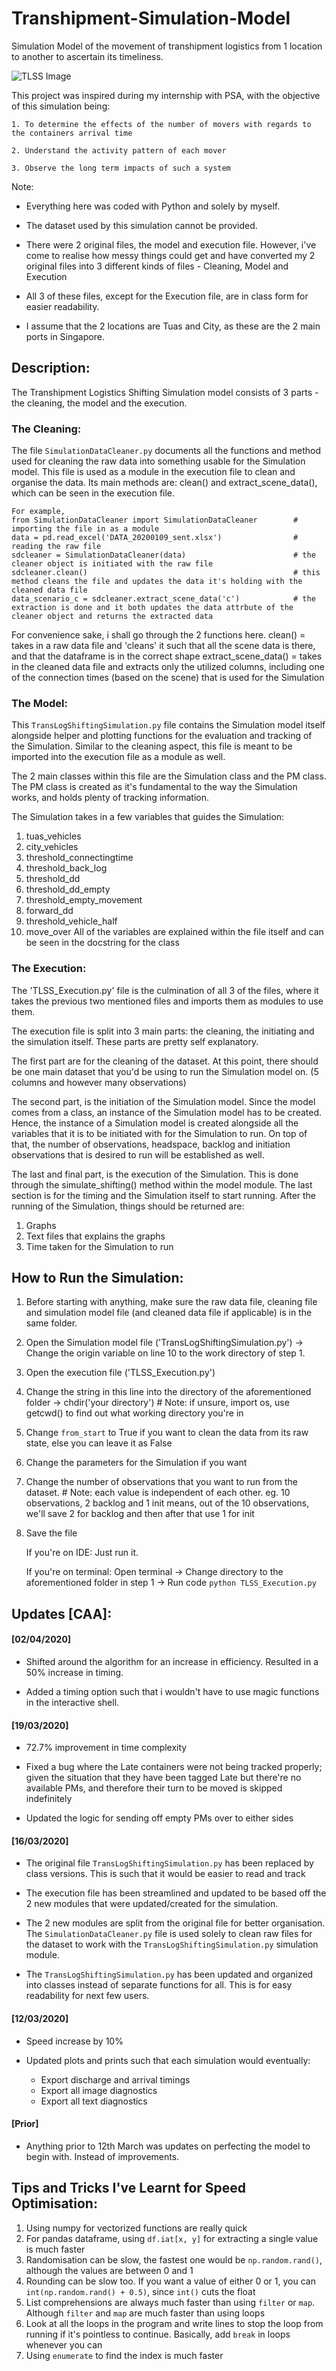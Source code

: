 # Transhipment-Simulation-Model
Simulation Model of the movement of transhipment logistics from 1 location to another to ascertain its timeliness.

![TLSS Image](https://github.com/jaotheboss/Transhipment-Logistics-Simulation-Model/blob/master/Transhipment%20Image.jpg)

This project was inspired during my internship with PSA, with the objective of this simulation being:
    
    1. To determine the effects of the number of movers with regards to the containers arrival time
    
    2. Understand the activity pattern of each mover
    
    3. Observe the long term impacts of such a system
    
Note:

- Everything here was coded with Python and solely by myself. 

- The dataset used by this simulation cannot be provided.

- There were 2 original files, the model and execution file. However, i've come to realise how messy things could get and have converted my 2 original files into 3 different kinds of files - Cleaning, Model and Execution

- All 3 of these files, except for the Execution file, are in class form for easier readability. 

- I assume that the 2 locations are Tuas and City, as these are the 2 main ports in Singapore. 

## Description:
The Transhipment Logistics Shifting Simulation model consists of 3 parts - the cleaning, the model and the execution.

### The Cleaning:
The file `SimulationDataCleaner.py` documents all the functions and method used for cleaning the raw data into something    usable for the Simulation model. This file is used as a module in the execution file to clean and organise the data. Its    main methods are: clean() and extract_scene_data(), which can be seen in the execution file.

```
For example,
from SimulationDataCleaner import SimulationDataCleaner        # importing the file in as a module
data = pd.read_excel('DATA_20200109_sent.xlsx')                # reading the raw file
sdcleaner = SimulationDataCleaner(data)                        # the cleaner object is initiated with the raw file
sdcleaner.clean()                                              # this method cleans the file and updates the data it's holding with the cleaned data file
data_scenario_c = sdcleaner.extract_scene_data('c')            # the extraction is done and it both updates the data attrbute of the cleaner object and returns the extracted data
```

For convenience sake, i shall go through the 2 functions here.
clean() = takes in a raw data file and 'cleans' it such that all the scene data is there, and that the dataframe is in the correct shape
extract_scene_data() = takes in the cleaned data file and extracts only the utilized columns, including one of the connection times (based on the scene) that is used for the Simulation

### The Model:
This `TransLogShiftingSimulation.py` file contains the Simulation model itself alongside helper and plotting functions for the evaluation and tracking of the Simulation. 
Similar to the cleaning aspect, this file is meant to be imported into the execution file as a module as well. 

The 2 main classes within this file are the Simulation class and the PM class. The PM class is created as it's fundamental to the way the Simulation works, and holds plenty of tracking information.

The Simulation takes in a few variables that guides the Simulation:
1. tuas_vehicles
2. city_vehicles 
3. threshold_connectingtime 
4. threshold_back_log 
5. threshold_dd 
6. threshold_dd_empty 
7. threshold_empty_movement 
8. forward_dd
9. threshold_vehicle_half 
10. move_over 
All of the variables are explained within the file itself and can be seen in the docstring for the class

### The Execution:
The 'TLSS_Execution.py' file is the culmination of all 3 of the files, where it takes the previous two mentioned files and imports them as modules to use them. 

The execution file is split into 3 main parts: the cleaning, the initiating and the simulation itself. 
These parts are pretty self explanatory. 

The first part are for the cleaning of the dataset. 
At this point, there should be one main dataset that you'd be using to run the Simulation model on. (5 columns and however many observations)

The second part, is the initiation of the Simulation model. Since the model comes from a class, an instance of the Simulation model has to be created.
Hence, the instance of a Simulation model is created alongside all the variables that it is to be initiated with for the Simulation to run. 
On top of that, the number of observations, headspace, backlog and initiation observations that is desired to run will be established as well.

The last and final part, is the execution of the Simulation.
This is done through the simulate_shifting() method within the model module. 
The last section is for the timing and the Simulation itself to start running. 
After the running of the Simulation, things should be returned are:

1. Graphs
2. Text files that explains the graphs
3. Time taken for the Simulation to run

## How to Run the Simulation:
1. Before starting with anything, make sure the raw data file, cleaning file and simulation model file (and cleaned data file if applicable) is in the same folder.

2. Open the Simulation model file ('TransLogShiftingSimulation.py') -> Change the origin variable on line 10 to the work directory of step 1.

3. Open the execution file ('TLSS_Execution.py')

4. Change the string in this line into the directory of the aforementioned folder -> chdir('your directory') # Note: if unsure, import os, use getcwd() to find out what working directory you're in

5. Change `from_start` to True if you want to clean the data from its raw state, else you can leave it as False

6. Change the parameters for the Simulation if you want

7. Change the number of observations that you want to run from the dataset. # Note: each value is independent of each other. eg. 10 observations, 2 backlog and 1 init means, out of the 10 observations, we'll save 2 for backlog and then after that use 1 for init

8. Save the file 
    
    If you're on IDE: 
    Just run it.

    If you're on terminal: 
    Open terminal ->
    Change directory to the aforementioned folder in step 1 ->
    Run code `python TLSS_Execution.py`

## Updates [CAA]:

#### [02/04/2020]
- Shifted around the algorithm for an increase in efficiency. Resulted in a 50% increase in timing.

- Added a timing option such that i wouldn't have to use magic functions in the interactive shell. 

#### [19/03/2020]
- 72.7% improvement in time complexity

- Fixed a bug where the Late containers were not being tracked properly; given the situation that they have been tagged Late but there're no available PMs, and therefore their turn to be moved is skipped indefinitely

- Updated the logic for sending off empty PMs over to either sides

#### [16/03/2020]
- The original file `TransLogShiftingSimulation.py` has been replaced by class versions. This is such that it would be easier to read and track

- The execution file has been streamlined and updated to be based off the 2 new modules that were updated/created for the simulation.

- The 2 new modules are split from the original file for better organisation. The `SimulationDataCleaner.py` file is used solely to clean raw files for the dataset to work with the `TransLogShiftingSimulation.py` simulation module.

- The `TransLogShiftingSimulation.py` has been updated and organized into classes instead of separate functions for all. This is for easy readability for next few users. 

#### [12/03/2020]
- Speed increase by 10%

- Updated plots and prints such that each simulation would eventually:
    - Export discharge and arrival timings
    - Export all image diagnostics
    - Export all text diagnostics
    
#### [Prior]
- Anything prior to 12th March was updates on perfecting the model to begin with. Instead of improvements.

## Tips and Tricks I've Learnt for Speed Optimisation:
1. Using numpy for vectorized functions are really quick
2. For pandas dataframe, using `df.iat[x, y]` for extracting a single value is much faster
3. Randomisation can be slow, the fastest one would be `np.random.rand()`, although the values are between 0 and 1
4. Rounding can be slow too. If you want a value of either 0 or 1, you can `int(np.random.rand() + 0.5)`, since `int()` cuts the float
5. List comprehensions are always much faster than using `filter` or `map`. Although `filter` and `map` are much faster than using loops
6. Look at all the loops in the program and write lines to stop the loop from running if it's pointless to continue. Basically, add `break` in loops whenever you can
7. Using `enumerate` to find the index is much faster
